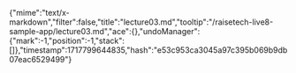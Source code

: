 {"mime":"text/x-markdown","filter":false,"title":"lecture03.md","tooltip":"/raisetech-live8-sample-app/lecture03.md","ace":{},"undoManager":{"mark":-1,"position":-1,"stack":[]},"timestamp":1717799644835,"hash":"e53c953ca3045a97c395b069b9db07eac6529499"}